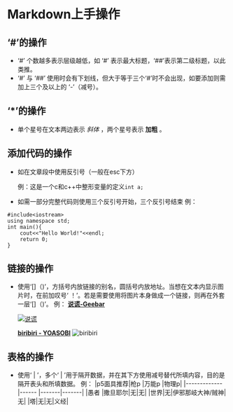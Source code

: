 # Markdown上手操作

## ‘#’的操作

- ‘#’ 个数越多表示层级越低，如 ‘#’ 表示最大标题，‘##’表示第二级标题，以此类推。
- ‘#’ 与 ‘##’ 使用时会有下划线，但大于等于三个‘#’时不会出现，如要添加则需加上三个及以上的 ‘-’（减号）。

## ‘*’的操作
- 单个星号在文本两边表示  *斜体* ，两个星号表示 **加粗** 。

## 添加代码的操作
-  如在文章段中使用反引号（一般在esc下方）

	例：这是一个c和c++中整形变量的定义`int a;`
- 如需一部分完整代码则使用三个反引号开始，三个反引号结束
	例：
``` c++(这部分写所用语言名称能给代码上色)
#include<iostream>
using namespace std;
int main(){
	cout<<"Hello World!"<<endl;
	return 0;
}
```

## 链接的操作
- 使用‘[]（)’，方括号内放链接的别名，圆括号内放地址。当想在文本内显示图片时，在前加叹号‘ ！’。若是需要使用将图片本身做成一个链接，则再在外套一层‘[]（)’。
例： 
	[**说谎-Geebar**](https://www.bilibili.com/video/BV1fm4y1Y7LM/?spm_id_from=333.337.search-card.all.click&vd_source=61a7d0ff7ef2290dcbadefa0bee3d62f)

	[![说谎](https://p2.music.126.net/dXfWd-eY7ZSIjyiY1qYDrQ==/109951168700387757.jpg?param=130y130)](https://www.bilibili.com/video/BV1fm4y1Y7LM/?spm_id_from=333.337.search-card.all.click&vd_source=61a7d0ff7ef2290dcbadefa0bee3d62f)

	[**biribiri - YOASOBI**](https://www.youtube.com/watch?v=shZyg5VFI1Y)
	![biribiri](https://i.ytimg.com/vi/shZyg5VFI1Y/hqdefault.jpg?sqp=-oaymwEcCNACELwBSFXyq4qpAw4IARUAAIhCGAFwAcABBg==&rs=AOn4CLBE0i-Hl8x37ogzk7kK1OdwYNKN8Q)

## 表格的操作
- 使用‘ | ’，多个‘ | ’用于隔开数据，并在其下方使用减号替代所填内容，目的是隔开表头和所填数据。
例：
	|p5面具推荐|枪p    |万能p |物理p|
	|------------- |------ |-------|-------|
	|愚者			 |撒旦耶尔|无|无|
	|世界|无|伊邪那岐大神/贼神|无|
	|塔|无|无|义经|
	
